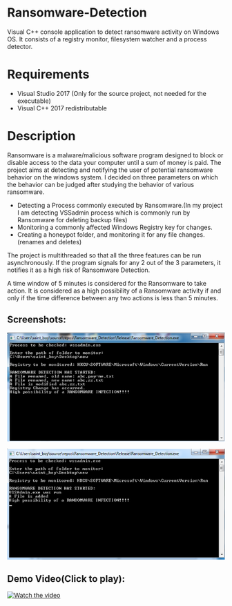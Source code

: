 # Ransomware-Detection
Visual C++ console application to detect ransomware activity on Windows OS. It consists of a registry monitor, filesystem watcher and a process detector.

# Requirements
* Visual Studio 2017 (Only for the source project, not needed for the executable)
* Visual C++ 2017 redistributable 

# Description
Ransomware is a malware/malicious software program designed to block or disable access to the data your computer until a sum of money is paid.
The project aims at detecting and notifying the user of potential ransomware behavior on the windows system.
I decided on three parameters on which the behavior can be judged after studying the behavior of various ransomware.

* Detecting a Process commonly executed by Ransomware.(In my project I am detecting VSSadmin process which is commonly run by Ransomware for deleting backup files)
* Monitoring a commonly affected Windows Registry key for changes.
* Creating a honeypot folder, and monitoring it for any file changes.(renames and deletes)

The project is multithreaded so that all the three features can be run asynchronously.
If the program signals for any 2 out of the 3 parameters, it notifies it as a high risk of Ransomware Detection.  

A time window of 5 minutes is considered for the Ransomware to take action.
It is considered as a high possibility of a Ransomware activity if and only if the time difference between any two actions is less than 5 minutes.


## Screenshots:
![Image](./screenshots/1.png)

![Image](./screenshots/2.png)

## Demo Video(Click to play):

[![Watch the video](https://img.youtube.com/vi/65DM8c19m5A/0.jpg)](https://youtu.be/65DM8c19m5A)
